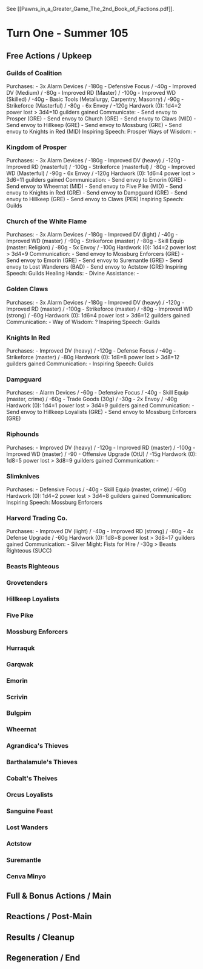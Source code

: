 See [[Pawns_in_a_Greater_Game_The_2nd_Book_of_Factions.pdf]].
# Turn One - Summer 105
## Free Actions / Upkeep
### Guilds of Coalition
Purchases:
	- 3x Alarm Devices / -180g
	- Defensive Focus / -40g
	- Improved DV (Medium) / -80g
	- Improved RD (Master) / -100g
	- Improved WD (Skilled) / -40g
	- Basic Tools (Metallurgy, Carpentry, Masonry) / -90g
	- Strikeforce (Masterful) / -80g
	- 6x Envoy / -120g
Hardwork (0): 1d4=2 power lost > 3d4=10 guilders gained
Communicate:
	- Send envoy to Prosper (GRE)
	- Send envoy to Church (GRE)
	- Send envoy to Claws (MID)
	- Send envoy to Hillkeep (GRE)
	- Send envoy to Mossburg (GRE)
	- Send envoy to Knights in Red (MID)
Inspiring Speech: Prosper
Ways of Wisdom: -

### Kingdom of Prosper
Purchases:
	- 3x Alarm Devices / -180g
	- Improved DV (heavy) / -120g
	- Improved RD (masterful) / -100g
	- Strikeforce (masterful) / -80g
	- Improved WD (Masterful) / -90g
	- 6x Envoy / -120g
Hardwork (0): 1d6=4 power lost > 3d6=11 guilders gained
Communication:
	- Send envoy to Emorin (GRE)
	- Send envoy to Wheernat (MID)
	- Send envoy to Five Pike (MID)
	- Send envoy to Knights in Red (GRE)
	- Send envoy to Dampguard (GRE)
	- Send envoy to Hillkeep (GRE)
	- Send envoy to Claws (PER)
Inspiring Speech: Guilds
### Church of the White Flame
Purchases:
	- 3x Alarm Devices / -180g
	- Improved DV (light) / -40g
	- Improved WD (master) / -90g
	- Strikeforce (master) / -80g
	- Skill Equip (master: Religion) / -80g
	- 5x Envoy / -100g
Hardwork (0): 1d4=2 power lost > 3d4=9
Communication:
	- Send envoy to Mossburg Enforcers (GRE)
	- Send envoy to Emorin (GRE)
	- Send envoy to Suremantle (GRE)
	- Send envoy to Lost Wanderers (BAD)
	- Send envoy to Actstow (GRE)
Inspiring Speech: Guilds
Healing Hands: - 
Divine Assistance: -

### Golden Claws
Purchases:
	- 3x Alarm Devices / -180g
	- Improved DV (heavy) / -120g
	- Improved RD (master) / -100g
	- Strikeforce (master) / -80g
	- Improved WD (strong) / -60g
Hardwork (0): 1d6=4 power lost > 3d6=12 guilders gained
Communication: -
Way of Wisdom: ?
Inspiring Speech: Guilds

### Knights In Red
Purchases:
	- Improved DV (heavy) / -120g
	- Defense Focus / -40g
	- Strikeforce (master) / -80g
Hardwork (0): 1d8=8 power lost > 3d8=12 guilders gained
Communication: -
Inspiring Speech: Guilds

### Dampguard
Purchases:
	- Alarm Devices / -60g
	- Defensive Focus / -40g
	- Skill Equip (master, crime) / -60g
	- Trade Goods (30g) / -30g
	- 2x Envoy / -40g
Hardwork (0): 1d4=1 power lost > 3d4=9 guilders gained
Communication:
	- Send envoy to Hillkeep Loyalists (GRE)
	- Send envoy to Mossburg Enforcers (GRE)

### Riphounds
Purchases:
	- Improved DV (heavy) / -120g
	- Improved RD (master) / -100g
	- Improved WD (master) / -90
	- Offensive Upgrade (OtU) / -15g
Hardwork (0): 1d8=5 power lost > 3d8=9 guilders gained
Communication: -

### Slimknives
Purchases:
	- Defensive Focus / -40g
	- Skill Equip (master, crime) / -60g
Hardwork (0): 1d4=2 power lost > 3d4=8 guilders gained
Communication:
Inspiring Speech: Mossburg Enforcers

### Harvord Trading Co.
Purchases:
	- Improved DV (light) / -40g
	- Improved RD (strong) / -80g
	- 4x Defense Upgrade / -60g
Hardwork (0): 1d8=8 power lost > 3d8=17 guilders gained
Communication: -
Silver Might: Fists for Hire / -30g > Beasts Righteous (SUCC)

### Beasts Righteous
### Grovetenders
### Hillkeep Loyalists
### Five Pike
### Mossburg Enforcers
### Hurraquk
### Garqwak
### Emorin
### Scrivin
### Bulgpim
### Wheernat
### Agrandica's Thieves
### Barthalamule's Thieves
### Cobalt's Theives
### Orcus Loyalists
### Sanguine Feast
### Lost Wanders
### Actstow
### Suremantle
### Cenva Minyo


## Full & Bonus Actions / Main
## Reactions / Post-Main
## Results / Cleanup
## Regeneration / End